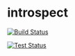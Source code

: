 # introspect

[![Build Status](https://infrabox.ninja/api/v1/projects/1fbcb712-2cd8-408f-b50c-a7221b59128e/state.svg)](https://infrabox.ninja/dashboard/#/project/introspect)

[![Test Status](https://infrabox.ninja/api/v1/projects/1fbcb712-2cd8-408f-b50c-a7221b59128e/tests.svg)](https://infrabox.ninja/dashboard/#/project/introspect)

